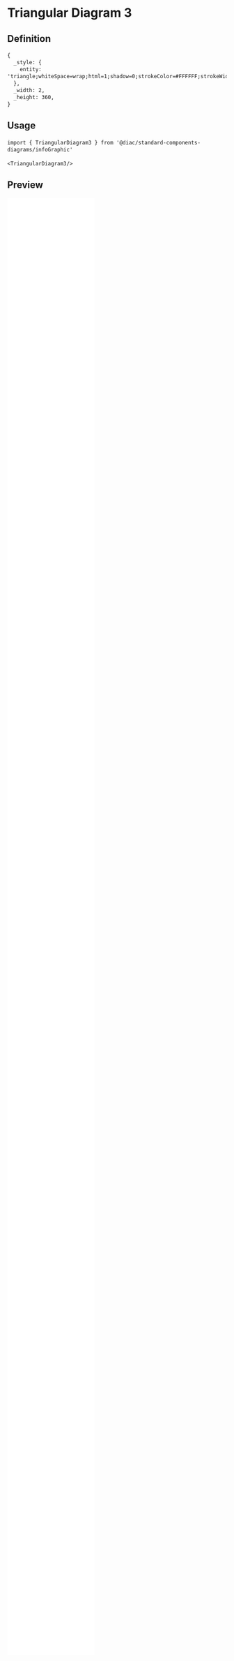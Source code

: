 # Triangular Diagram 3

## Definition

```
{
  _style: { 
    entity: 'triangle;whiteSpace=wrap;html=1;shadow=0;strokeColor=#FFFFFF;strokeWidth=6;fillColor=#AE4132;fontSize=16;fontColor=#FFFFFF;align=center;direction=south;fontStyle=1',
  },
  _width: 2,
  _height: 360,
}
```

## Usage

```
import { TriangularDiagram3 } from '@diac/standard-components-diagrams/infoGraphic'

<TriangularDiagram3/>
```

## Preview

<img src="./triangular-diagram-3.png" width="200"/>
